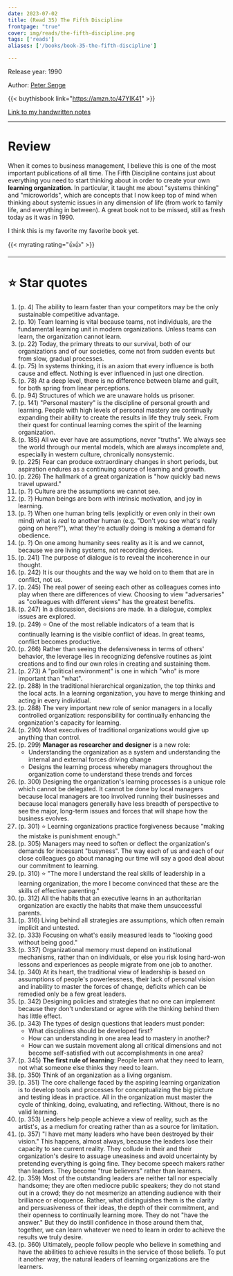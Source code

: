 ```yaml
---
date: 2023-07-02
title: (Read 35) The Fifth Discipline
frontpage: "true"
cover: img/reads/the-fifth-discipline.png
tags: ['reads']
aliases: ['/books/book-35-the-fifth-discipline']

---
```


Release year: 1990

Author: [Peter Senge](https://en.wikipedia.org/wiki/Peter_Senge)

{{< buythisbook link="https://amzn.to/47YIK41" >}}

[Link to my handwritten notes](https://drive.google.com/file/d/1g3yoB0f_aydi_ML371b2YPPWSbRsPIGG/view?usp=drive_link)

---

# Review

When it comes to business management, I believe this is one of the most
important publications of all time. The Fifth Discipline contains just
about everything you need to start thinking about in order to create
your own **learning organization**. In particular, it taught me about
"systems thinking" and "microworlds", which are concepts that I now keep
top of mind when thinking about systemic issues in any dimension of life
(from work to family life, and everything in between). A great book not
to be missed, still as fresh today as it was in 1990.

I think this is my favorite my favorite book yet.

{{< myrating rating="👍👍" >}}

---

# :star: Star quotes
1. (p. 4) The ability to learn faster than your competitors may be the
   only sustainable competitive advantage.
1. (p. 10) Team learning is vital because teams, not individuals, are
   the fundamental learning unit in modern organizations. Unless teams
   can learn, the organization cannot learn.
1. (p. 22) Today, the primary threats to our survival, both of our
   organizations and of our societies, come not from sudden events but
   from slow, gradual processes.
1. (p. 75) In systems thinking, it is an axiom that every influence is
   both cause and effect. Nothing is ever influenced in just one
   direction.
1. (p. 78) At a deep level, there is no difference between blame and
   guilt, for both spring from linear perceptions.
1. (p. 94) Structures of which we are unaware holds us prisoner.
1. (p. 141) "Personal mastery" is the discipline of personal growth and
   learning. People with high levels of personal mastery are continually
   expanding their ability to create the results in life they truly
   seek. From their quest for continual learning comes the spirit of the
   learning organization.
1. (p. 185) All we ever have are assumptions, never "truths". We always
   see the world through our mental models, which are always incomplete
   and, especially in western culture, chronically nonsystemic.
1. (p. 225) Fear can produce extraordinary changes in short periods, but
   aspiration endures as a continuing source of learning and growth.
1. (p. 226) The hallmark of a great organization is "how quickly bad
   news travel upward."
1. (p. ?) Culture are the assumptions we cannot see.
1. (p. ?) Human beings are born with intrinsic motivation, and joy in
   learning.
1. (p. ?) When one human bring tells (explicitly or even only in their
   own mind) what is *real* to another human (e.g. "Don't you see what's
   really going on here?"), what they're actually doing is making a
   demand for obedience.
1. (p. ?) On one among humanity sees reality as it is and we cannot,
   because we are living systems, not recording devices.
1. (p. 241) The purpose of dialogue is to reveal the incoherence in our
   thought.
1. (p. 242) It is our thoughts and the way we hold on to them that are
   in conflict, not us.
1. (p. 245) The real power of seeing each other as colleagues comes into
   play when there are differences of view. Choosing to view
   "adversaries" as "colleagues with different views" has the greatest
   benefits.
1. (p. 247) In a discussion, decisions are made. In a dialogue, complex
   issues are explored.
1. (p. 249) :star: One of the most reliable indicators of a team that is
   continually learning is the visible conflict of ideas. In great
   teams, conflict becomes productive.
1. (p. 266) Rather than seeing the defensiveness in terms of others'
   behavior, the leverage lies in recognizing defensive routines as
   joint creations and to find our own roles in creating and sustaining
   them.
1. (p. 273) A "political environment" is one in which "who" is more
   important than "what".
1. (p. 288) In the traditional hierarchical organization, the top thinks
   and the local acts. In a learning organization, you have to merge
   thinking and acting in every individual.
1. (p. 288) The very important new role of senior managers in a locally
   controlled organization: responsibility for continually enhancing the
   organization's capacity for learning.
1. (p. 290) Most executives of traditional organizations would give up
   anything than control.
1. (p. 299) **Manager as researcher and designer** is a new role:
    - Understanding the organization as a system and understanding the
      internal and external forces driving change
    - Designs the learning process whereby managers throughout the
      organization come to understand these trends and forces
1. (p. 300) Designing the organization's learning processes is a unique
   role which cannot be delegated. It cannot be done by local managers
   because local managers are too involved running their businesses and
   because local managers generally have less breadth of perspective to
   see the major, long-term issues and forces that will shape how the
   business evolves.
1. (p. 301) :star: Learning organizations practice forgiveness because "making
   the mistake is punishment enough."
1. (p. 305) Managers may need to soften or deflect the organization's
   demands for incessant "busyness". The way each of us and each of our
   close colleagues go about managing our time will say a good deal
   about our commitment to learning.
1. (p. 310) :star: "The more I understand the real skills of leadership in a
   learning organization, the more I become convinced that these are the
   skills of effective parenting."
1. (p. 312) All the habits that an executive learns in an authoritarian
   organization are exactly the habits that make them unsuccessful
   parents.
1. (p. 316) Living behind all strategies are assumptions, which often
   remain implicit and untested.
1. (p. 333) Focusing on what's easily measured leads to "looking good
   without being good."
1. (p. 337) Organizational memory must depend on institutional
   mechanisms, rather than on individuals, or else you risk losing
   hard-won lessons and experiences as people migrate from one job to
   another.
1. (p. 340) At its heart, the traditional view of leadership is based on
   assumptions of people's powerlessness, their lack of personal vision
   and inability to master the forces of change, deficits which can be
   remedied only be a few great leaders.
1. (p. 342) Designing policies and strategies that no one can implement
   because they don't understand or agree with the thinking behind them
   has little effect.
1. (p. 343) The types of design questions that leaders must ponder:
    - What disciplines should be developed first?
    - How can understanding in one area lead to mastery in another?
    - How can we sustain movement along all critical dimensions and not
      become self-satisfied with out accomplishments in one area?
1. (p. 345) **The first rule of learning**: People learn what they need
   to learn, not what someone else thinks they need to learn.
1. (p. 350) Think of an organization as a living organism.
1. (p. 351) The core challenge faced by the aspiring learning
   organization is to develop tools and processes for conceptualizing
   the big picture and testing ideas in practice. All in the
   organization must master the cycle of thinking, doing, evaluating,
   and reflecting. Without, there is no valid learning.
1. (p. 353) Leaders help people achieve a view of reality, such as the
   artist's, as a medium for creating rather than as a source for
   limitation.
1. (p. 357) "I have met many leaders who have been destroyed by their
   vision." This happens, almost always, because the leaders lose their
   capacity to see current reality. They collude in their and their
   organization's desire to assuage uneasiness and avoid uncertainty by
   pretending everything is going fine. They become speech makers rather
   than leaders. They become "true believers" rather than learners.
1. (p. 359) Most of the outstanding leaders are neither tall nor
   especially handsome; they are often mediocre public speakers; they do
   not stand out in a crowd; they do not mesmerize an attending audience
   with their brilliance or eloquence. Rather, what distinguishes them
   is the clarity and persuasiveness of their ideas, the depth of their
   commitment, and their openness to continually learning more. They do
   not "have the answer." But they do instill confidence in those around
   them that, together, we can learn whatever we need to learn in order
   to achieve the results we truly desire.
1. (p. 360) Ultimately, people follow people who believe in something
   and have the abilities to achieve results in the service of those
   beliefs. To put it another way, the natural leaders of learning
   organizations are the learners.
